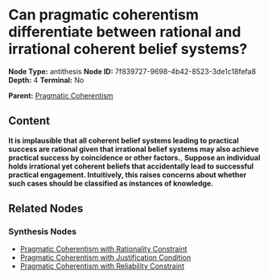 # Can pragmatic coherentism differentiate between rational and irrational coherent belief systems?

**Node Type:** antithesis
**Node ID:** 7f839727-9698-4b42-8523-3de1c18fefa8
**Depth:** 4
**Terminal:** No

**Parent:** [Pragmatic Coherentism](pragmatic-coherentism-synthesis-48c6fdab-111f-40d3-9729-fa28ed8f6fdc.md)

## Content

**It is implausible that all coherent belief systems leading to practical success are rational given that irrational belief systems may also achieve practical success by coincidence or other factors.**, **Suppose an individual holds irrational yet coherent beliefs that accidentally lead to successful practical engagement. Intuitively, this raises concerns about whether such cases should be classified as instances of knowledge.**

## Related Nodes

### Synthesis Nodes

- [Pragmatic Coherentism with Rationality Constraint](pragmatic-coherentism-with-rationality-constraint-synthesis-90b65119-c6a2-463d-ae90-9e241c2e6fa4.md)
- [Pragmatic Coherentism with Justification Condition](pragmatic-coherentism-with-justification-condition-synthesis-cf25c7cc-c82c-46ee-9dc6-aef0e1cc0e31.md)
- [Pragmatic Coherentism with Reliability Constraint](pragmatic-coherentism-with-reliability-constraint-synthesis-30b01006-23fe-4b9c-b4f8-8aaad6225a4a.md)
